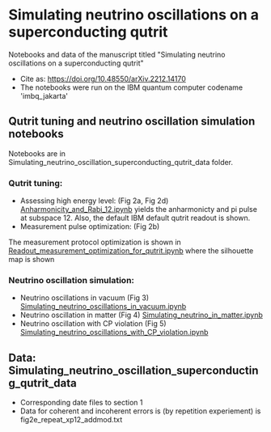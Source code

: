 # Simulating neutrino oscillations on a superconducting qutrit
Notebooks and data of the manuscript titled "Simulating neutrino oscillations on a superconducting qutrit"
- Cite as: https://doi.org/10.48550/arXiv.2212.14170
- The notebooks were run on the IBM quantum computer codename 'imbq_jakarta'
## Qutrit tuning and neutrino oscillation simulation notebooks
Notebooks are in Simulating_neutrino_oscillation_superconducting_qutrit_data folder.
### Qutrit tuning:
- Assessing high energy level: (Fig 2a, Fig 2d)
[Anharmonicity_and_Rabi_12.ipynb]() yields the anharmonicty and pi pulse at subspace 12.
Also, the default IBM default qutrit readout is shown. 
- Measurement pulse optimization: (Fig 2b)

The measurement protocol optimization is shown in [Readout_measurement_optimization_for_qutrit.ipynb](https://github.com/hanoipho997/Simulating-neutrino-oscillations-on-a-superconducting-qutrit/blob/main/Simulating_neutrino_qutrit_notebooks/Readout_measurement_optimization_for_qutrit.ipynb) where the silhouette map is shown
### Neutrino oscillation simulation:
- Neutrino oscillations in vacuum (Fig 3)
[Simulating_neutrino_oscillations_in_vacuum.ipynb](https://github.com/hanoipho997/Simulating-neutrino-oscillations-on-a-superconducting-qutrit/blob/main/Simulating_neutrino_qutrit_notebooks/Simulating_neutrino_oscillations_in_vacuum.ipynb)
- Neutrino oscillation in matter (Fig 4)
[Simulating_neutrino_in_matter.ipynb](https://github.com/hanoipho997/Simulating-neutrino-oscillations-on-a-superconducting-qutrit/blob/main/Simulating_neutrino_qutrit_notebooks/Simulating_neutrino_in_matter.ipynb)
- Neutrino oscillation with CP violation (Fig 5)
[Simulating_neutrino_oscillations_with_CP_violation.ipynb](https://github.com/hanoipho997/Simulating-neutrino-oscillations-on-a-superconducting-qutrit/blob/main/Simulating_neutrino_qutrit_notebooks/Simulating_neutrino_oscillations_with_CP_violation.ipynb)
## Data: Simulating_neutrino_oscillation_superconducting_qutrit_data 
- Corresponding date files to section 1 
- Data for coherent and incoherent errors is (by repetition experiement) is fig2e_repeat_xp12_addmod.txt
